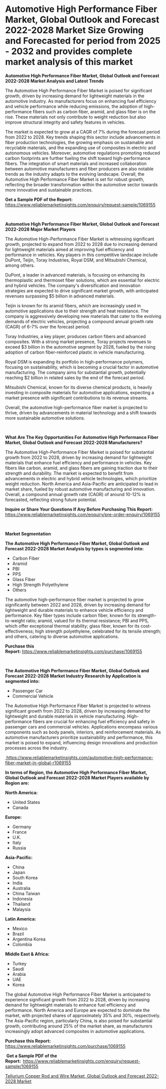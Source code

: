 <p><h1>Automotive High Performance Fiber Market, Global Outlook and Forecast 2022-2028 Market Size Growing and Forecasted for period from 2025 - 2032 and provides complete market analysis of this market</h1></p><p><strong>Automotive High Performance Fiber Market, Global Outlook and Forecast 2022-2028 Market Analysis and Latest Trends</strong></p>
<p><p>The Automotive High Performance Fiber Market is poised for significant growth, driven by increasing demand for lightweight materials in the automotive industry. As manufacturers focus on enhancing fuel efficiency and vehicle performance while reducing emissions, the adoption of high-performance fibers such as carbon fiber, aramid, and glass fiber is on the rise. These materials not only contribute to weight reduction but also improve structural integrity and safety features in vehicles.</p><p>The market is expected to grow at a CAGR of 7% during the forecast period from 2022 to 2028. Key trends shaping this sector include advancements in fiber production technologies, the growing emphasis on sustainable and recyclable materials, and the expanding use of composites in electric and autonomous vehicles. Moreover, automotive regulations promoting reduced carbon footprints are further fueling the shift toward high-performance fibers. The integration of smart materials and increased collaboration between automotive manufacturers and fiber producers are also notable trends as the industry adapts to the evolving landscape. Overall, the Automotive High Performance Fiber Market is set for robust growth, reflecting the broader transformation within the automotive sector towards more innovative and sustainable practices.</p></p>
<p><strong>Get a Sample PDF of the Report:&nbsp;</strong> <a href="https://www.reliablemarketinsights.com/enquiry/request-sample/1069155?utm_campaign=3164&utm_medium=2&utm_source=Github&utm_content=ia&utm_term=21032025&utm_id=automotive-high-performance-fiber-market-global-outlook-and-forecast-2022-2028">https://www.reliablemarketinsights.com/enquiry/request-sample/1069155</a></p>
<p>&nbsp;</p>
<p><strong>Automotive High Performance Fiber Market, Global Outlook and Forecast 2022-2028 Major Market Players</strong></p>
<p><p>The Automotive High-Performance Fiber Market is witnessing significant growth, projected to expand from 2022 to 2028 due to increasing demand for lightweight materials aimed at improving fuel efficiency and performance in vehicles. Key players in this competitive landscape include DuPont, Teijin, Toray Industries, Royal DSM, and Mitsubishi Chemical, among others.</p><p>DuPont, a leader in advanced materials, is focusing on enhancing its thermoplastic and thermoset fiber solutions, which are essential for electric and hybrid vehicles. The company's diversification and innovation strategies are expected to drive significant market growth, with anticipated revenues surpassing $5 billion in advanced materials.</p><p>Teijin is known for its aramid fibers, which are increasingly used in automotive applications due to their strength and heat resistance. The company is aggressively developing new materials that cater to the evolving demands of electric vehicles, projecting a compound annual growth rate (CAGR) of 6-7% over the forecast period.</p><p>Toray Industries, a key player, produces carbon fibers and advanced composites. With a strong market presence, Toray projects revenues to exceed $3 billion in the automotive segment by 2028, fueled by the rising adoption of carbon fiber-reinforced plastic in vehicle manufacturing.</p><p>Royal DSM is expanding its portfolio in high-performance polymers, focusing on sustainability, which is becoming a crucial factor in automotive manufacturing. The company aims for substantial growth, potentially reaching $2 billion in related sales by the end of the forecast period.</p><p>Mitsubishi Chemical, known for its diverse chemical products, is heavily investing in composite materials for automotive applications, expecting a market presence with significant contributions to its revenue streams.</p><p>Overall, the automotive high-performance fiber market is projected to thrive, driven by advancements in material technology and a shift towards more sustainable automotive solutions.</p></p>
<p>&nbsp;</p>
<p><strong>What Are The Key Opportunities For Automotive High Performance Fiber Market, Global Outlook and Forecast 2022-2028 Manufacturers?</strong></p>
<p><p>The Automotive High-Performance Fiber Market is poised for substantial growth from 2022 to 2028, driven by increasing demand for lightweight materials that enhance fuel efficiency and performance in vehicles. Key fibers like carbon, aramid, and glass fibers are gaining traction due to their strength and durability. The market is expected to benefit from advancements in electric and hybrid vehicle technologies, which prioritize weight reduction. North America and Asia-Pacific are anticipated to lead in market share, fueled by robust automotive manufacturing and innovation. Overall, a compound annual growth rate (CAGR) of around 10-12% is forecasted, reflecting strong future potential.</p></p>
<p><strong>Inquire or Share Your Questions If Any Before Purchasing This Report:</strong> <a href="https://www.reliablemarketinsights.com/enquiry/pre-order-enquiry/1069155?utm_campaign=3164&utm_medium=2&utm_source=Github&utm_content=ia&utm_term=21032025&utm_id=automotive-high-performance-fiber-market-global-outlook-and-forecast-2022-2028">https://www.reliablemarketinsights.com/enquiry/pre-order-enquiry/1069155</a></p>
<p>&nbsp;</p>
<p><strong>Market Segmentation</strong></p>
<p><strong>The Automotive High Performance Fiber Market, Global Outlook and Forecast 2022-2028 Market Analysis by types is segmented into:</strong></p>
<p><ul><li>Carbon Fiber</li><li>Aramid</li><li>PBI</li><li>PPS</li><li>Glass Fiber</li><li>High Strength Polyethylene</li><li>Others</li></ul></p>
<p><p>The automotive high-performance fiber market is projected to grow significantly between 2022 and 2028, driven by increasing demand for lightweight and durable materials to enhance vehicle efficiency and performance. Key fiber types include carbon fiber, known for its strength-to-weight ratio; aramid, valued for its thermal resistance; PBI and PPS, which offer exceptional thermal stability; glass fiber, known for its cost-effectiveness; high strength polyethylene, celebrated for its tensile strength; and others, catering to diverse automotive applications.</p></p>
<p><strong>Purchase this Report:&nbsp;</strong><a href="https://www.reliablemarketinsights.com/purchase/1069155?utm_campaign=3164&utm_medium=2&utm_source=Github&utm_content=ia&utm_term=21032025&utm_id=automotive-high-performance-fiber-market-global-outlook-and-forecast-2022-2028">https://www.reliablemarketinsights.com/purchase/1069155</a></p>
<p>&nbsp;</p>
<p><strong>The Automotive High Performance Fiber Market, Global Outlook and Forecast 2022-2028 Market Industry Research by Application is segmented into:</strong></p>
<p><ul><li>Passenger Car</li><li>Commercial Vehicle</li></ul></p>
<p><p>The Automotive High Performance Fiber Market is projected to witness significant growth from 2022 to 2028, driven by increasing demand for lightweight and durable materials in vehicle manufacturing. High-performance fibers are crucial for enhancing fuel efficiency and safety in passenger cars and commercial vehicles. Applications encompass various components such as body panels, interiors, and reinforcement materials. As automotive manufacturers prioritize sustainability and performance, this market is poised to expand, influencing design innovations and production processes across the industry.</p></p>
<p><a href="https://www.reliablemarketinsights.com/automotive-high-performance-fiber-market-in-global-r1069155?utm_campaign=3164&utm_medium=2&utm_source=Github&utm_content=ia&utm_term=21032025&utm_id=automotive-high-performance-fiber-market-global-outlook-and-forecast-2022-2028">&nbsp;https://www.reliablemarketinsights.com/automotive-high-performance-fiber-market-in-global-r1069155</a></p>
<p><strong>In terms of Region, the Automotive High Performance Fiber Market, Global Outlook and Forecast 2022-2028 Market Players available by Region are:</strong></p>
<p>
    <p> <strong> North America: </strong>
        <ul>
            <li>United States</li>
            <li>Canada</li>
        </ul>
        </p> 
    <p> <strong> Europe: </strong>
        <ul>
            <li>Germany</li>
            <li>France</li>
            <li>U.K.</li>
            <li>Italy</li>
            <li>Russia</li>
        </ul>
        </p> 
    <p> <strong> Asia-Pacific: </strong>
        <ul>
            <li>China</li>
            <li>Japan</li>
            <li>South Korea</li>
            <li>India</li>
            <li>Australia</li>
            <li>China Taiwan</li>
            <li>Indonesia</li>
            <li>Thailand</li>
            <li>Malaysia</li>
        </ul>
        </p> 
    <p> <strong> Latin America: </strong>
        <ul>
            <li>Mexico</li>
            <li>Brazil</li>
            <li>Argentina Korea</li>
            <li>Colombia</li>
        </ul>
        </p> 
    <p> <strong> Middle East & Africa: </strong>
        <ul>
            <li>Turkey</li>
            <li>Saudi</li>
            <li>Arabia</li>
            <li>UAE</li>
            <li>Korea</li>
        </ul>
    </p>
    </p>
<p><p>The global Automotive High Performance Fiber Market is anticipated to experience significant growth from 2022 to 2028, driven by increasing demand for lightweight materials to enhance fuel efficiency and performance. North America and Europe are expected to dominate the market, with projected shares of approximately 35% and 30%, respectively. The Asia-Pacific region, particularly China, is also poised for substantial growth, contributing around 25% of the market share, as manufacturers increasingly adopt advanced composites in automotive applications.</p></p>
<p><strong>Purchase this Report: </strong><a href="https://www.reliablemarketinsights.com/purchase/1069155?utm_campaign=3164&utm_medium=2&utm_source=Github&utm_content=ia&utm_term=21032025&utm_id=automotive-high-performance-fiber-market-global-outlook-and-forecast-2022-2028">https://www.reliablemarketinsights.com/purchase/1069155</a></p>
<p>&nbsp;<strong>Get a Sample PDF of the Report:&nbsp;&nbsp;</strong><a href="https://www.reliablemarketinsights.com/enquiry/request-sample/1069155?utm_campaign=3164&utm_medium=2&utm_source=Github&utm_content=ia&utm_term=21032025&utm_id=automotive-high-performance-fiber-market-global-outlook-and-forecast-2022-2028">https://www.reliablemarketinsights.com/enquiry/request-sample/1069155</a></p>
<p><strong></strong></p>
<p><p><a href="https://github.com/felishtimoti/Market-Research-Report-List-1/blob/main/tellurium-copper-rod-and-wire-market-global-outlook-and-forecast-2022-2028-market.md?utm_campaign=3164&utm_medium=2&utm_source=Github&utm_content=ia&utm_term=21032025&utm_id=automotive-high-performance-fiber-market-global-outlook-and-forecast-2022-2028">Tellurium Copper Rod and Wire Market, Global Outlook and Forecast 2022-2028 Market</a></p></p>